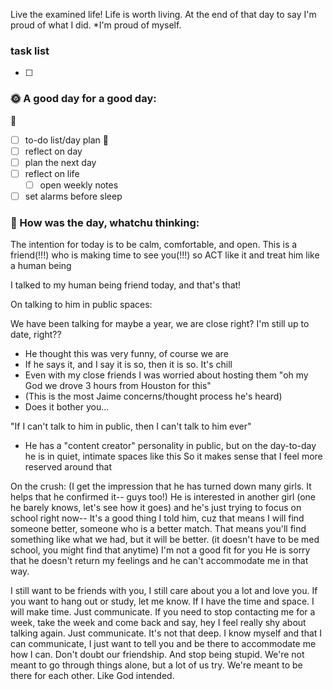 
Live the examined life! Life is worth living. 
At the end of that day to say I'm proud of what I did. *I'm proud of myself.

### task list
- [ ] 
### 🌞 A good day for a good day:
🌻
- [ ] to-do list/day plan
🌼
- [ ] reflect on day
- [ ] plan the next day
- [ ] reflect on life
	- [ ] open weekly notes
- [ ] set alarms before sleep
### 📝 How was the day, whatchu thinking:

The intention for today is to be calm, comfortable, and open.
	This is a friend(!!!) who is making time to see you(!!!) so ACT like it and treat him like a human being

I talked to my human being friend today,
and that's that!

On talking to him in public spaces:

We have been talking for maybe a year, we are close right? I'm still up to date, right??
- He thought this was very funny, of course we are
- If he says it, and I say it is so, then it is so. It's chill
- Even with my close friends I was worried about hosting them "oh my God we drove 3 hours from Houston for this"
- (This is the most Jaime concerns/thought process he's heard)
- Does it bother you...

"If I can't talk to him in public, then I can't talk to him ever"
- He has a "content creator" personality in public, but on the day-to-day he is in quiet, intimate spaces like this
	So it makes sense that I feel more reserved around that

On the crush:
(I get the impression that he has turned down many girls. It helps that he confirmed it-- guys too!)
He is interested in another girl (one he barely knows, let's see how it goes) and he's just trying to focus on school right now--
It's a good thing I told him, cuz that means I will find someone better, someone who is a better match. That means you'll find something like what we had, but it will be better. (it doesn't have to be med school, you might find that anytime)
I'm not a good fit for you
He is sorry that he doesn't return my feelings and he can't accommodate me in that way.

I still want to be friends with you, I still care about you a lot and love you.
If you want to hang out or study, let me know. If I have the time and space. I will make time.
Just communicate. If you need to stop contacting me for a week, take the week and come back and say, hey I feel really shy about talking again. Just communicate. It's not that deep.
I know myself and that I can communicate, I just want to tell you and be there to accommodate me how I can.
Don't doubt our friendship. And stop being stupid.
We're not meant to go through things alone, but a lot of us try. We're meant to be there for each other. Like God intended.
